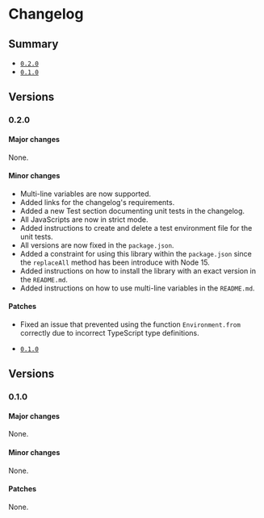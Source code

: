 # Changelog

## Summary

- [`0.2.0`](#020)
- [`0.1.0`](#010)

## Versions

### 0.2.0

#### Major changes

None.

#### Minor changes

- Multi-line variables are now supported.
- Added links for the changelog's requirements.
- Added a new Test section documenting unit tests in the changelog.
- All JavaScripts are now in strict mode.
- Added instructions to create and delete a test environment file for the unit tests.
- All versions are now fixed in the `package.json`.
- Added a constraint for using this library within the `package.json` since the `replaceAll` method has been introduce with Node 15.
- Added instructions on how to install the library with an exact version in the `README.md`.
- Added instructions on how to use multi-line variables in the `README.md`.

#### Patches

- Fixed an issue that prevented using the function `Environment.from` correctly due to incorrect TypeScript type definitions.

- [`0.1.0`](#010)

## Versions

### 0.1.0

#### Major changes

None.

#### Minor changes

None.

#### Patches

None.